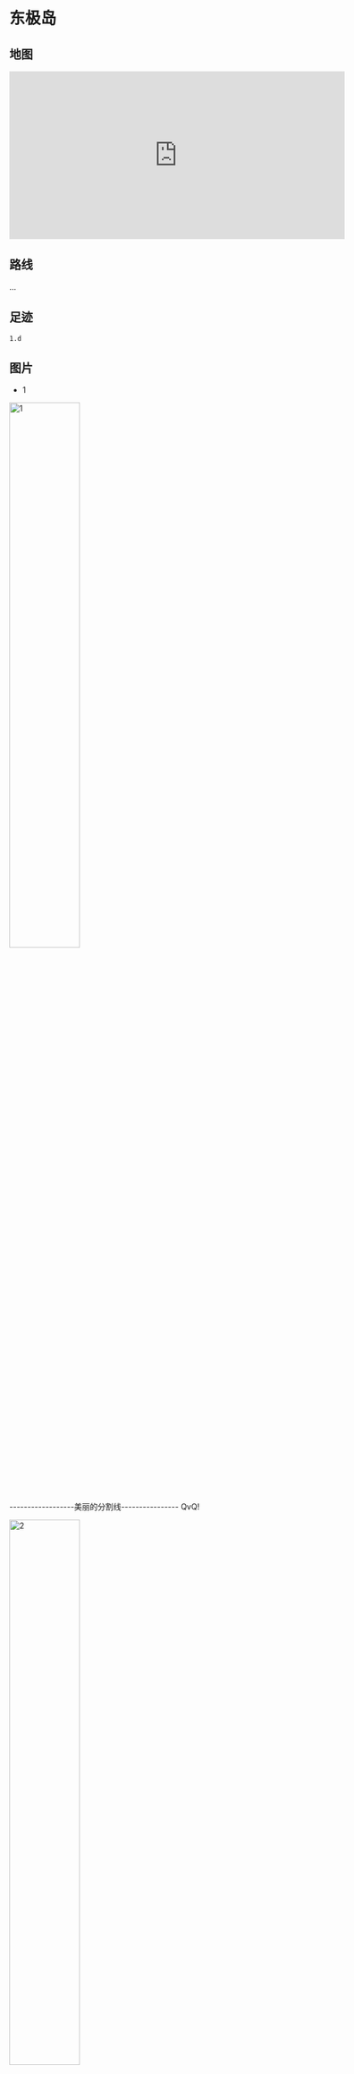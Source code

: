 # 东极岛

## 地图

<iframe width='600' height='300' frameborder='0' scrolling='no' marginheight='0' marginwidth='0' src='http://f.amap.com/2K4yV_0C34Cfc'></iframe>

## 路线
...

## 足迹

<!-- <img alt="环游路线" src ="http://upload.ouliu.net/i/20180325002506dex89.jpeg" width="50%" />   -->

```
1.d
```

## 图片

* 1

<img alt="1" src ="1" width="50%" />    

------------------美丽的分割线---------------- QvQ!

<img alt="2" src ="2" width="50%" />    

## 建议

* 时长：两日半即可玩完
* 花费: 
* 吃喝：
* 状态：

## 备注

//记得防晒啊，不然会晒黑，还会脱皮。。。记得保暖，海风吹起来易风湿。。。
